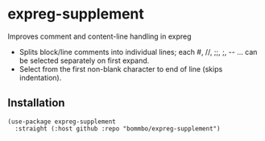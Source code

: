 # expreg-supplement
Improves comment and content-line handling  in expreg
- Splits block/line comments into individual lines; each #, //, ;;, ;, -- … can be selected separately on first expand.
- Select from the first non-blank character to end of line (skips indentation).

## Installation

```elisp
(use-package expreg-supplement
  :straight (:host github :repo "bommbo/expreg-supplement")
```

